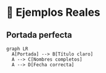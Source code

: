 # 📝 Ejemplos Reales  

## Portada perfecta  
```mermaid
graph LR
  A[Portada] --> B[Título claro]
  A --> C[Nombres completos]
  A --> D[Fecha correcta]
